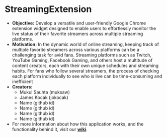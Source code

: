 # StreamingExtension
- **Objective:** Develop a versatile and user-friendly Google Chrome extension widget designed to enable users to effortlessly monitor the live status of their favorite streamers across multiple streaming platforms.
- **Motivation:** In the dynamic world of online streaming, keeping track of multiple favorite streamers across various platforms can be a challenging task for avid fans. Streaming platforms such as Twitch, YouTube Gaming, Facebook Gaming, and others host a multitude of content creators, each with their own unique schedules and streaming habits. For fans who follow several streamers, the process of checking each platform individually to see who is live can be time-consuming and inefficient
- **Creators:**
  - Mukul Sauhta (muksaw)
  - James Kocak (jokocak)
  - Name (github id)
  - Name (github id)
  - Name (github id)
  - Name (github id)
- For more information about how this application works, and the functionality behind it, visit our [**wiki**](https://github.com/muksaw/StreamingExtension/wiki).
